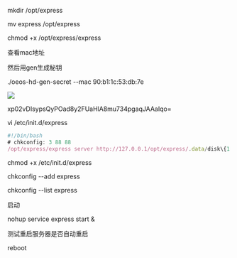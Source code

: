 mkdir /opt/express



mv express /opt/express



chmod +x /opt/express/express



查看mac地址



然后用gen生成秘钥



./oeos-hd-gen-secret --mac 90:b1:1c:53:db:7e





![](https://gitee.com/hxc8/images6/raw/master/img/202407190008626.jpg)



xp02vDIsypsQyPOad8y2FUaHlA8mu734pgaqJAAaIqo=



vi /etc/init.d/express







```javascript
#!/bin/bash
# chkconfig: 3 88 88
/opt/express/express server http://127.0.0.1/opt/express/.data/disk\{1...4\} --console-address :19003 --address :19002 --secret xp02vDIsypsQyPOad8y2FUaHlA8mu734pgaqJAAaIqo=
```





chmod +x /etc/init.d/express



chkconfig --add express



chkconfig --list express



启动 

nohup service express start &



测试重启服务器是否自动重启

reboot

